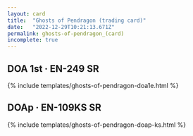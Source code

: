 ```yaml
---
layout: card
title:  "Ghosts of Pendragon (trading card)"
date:   "2022-12-29T10:21:13.671Z"
permalink: ghosts-of-pendragon_(card)
incomplete: true
---
```


## DOA 1st &middot; EN-249 SR

{% include templates/ghosts-of-pendragon-doa1e.html %}


## DOAp &middot; EN-109KS SR

{% include templates/ghosts-of-pendragon-doap-ks.html %}
